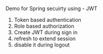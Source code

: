 Demo for Spring secuirty using - JWT

1. Token based authentication
2. Role based authorization
3. Create JWT during sign in
4. refresh to extend session
5. disable it during logout
